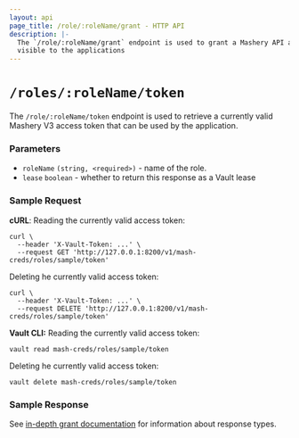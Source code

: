 ```yaml
---
layout: api 
page_title: /role/:roleName/grant - HTTP API 
description: |-
  The `/role/:roleName/grant` endpoint is used to grant a Mashery API access credentials that will be 
  visible to the applications
---
```


# `/roles/:roleName/token`

The `/role/:roleName/token` endpoint is used to retrieve a currently valid Mashery V3 access token that can be used
by the application. 

### Parameters

- `roleName` `(string, <required>)` - name of the role.
- `lease` `boolean` - whether to return this response as a Vault lease

### Sample Request

**cURL**:
Reading the currently valid access token:
```shell
curl \
  --header 'X-Vault-Token: ...' \
  --request GET 'http://127.0.0.1:8200/v1/mash-creds/roles/sample/token'
```
Deleting he currently valid access token:
```shell
curl \
  --header 'X-Vault-Token: ...' \
  --request DELETE 'http://127.0.0.1:8200/v1/mash-creds/roles/sample/token'
```

**Vault CLI:**
Reading the currently valid access token:
```shell
vault read mash-creds/roles/sample/token
```
Deleting he currently valid access token:
```shell
vault delete mash-creds/roles/sample/token
```

### Sample Response

See [in-depth grant documentation](../grant.html.markdown) for information about response types.